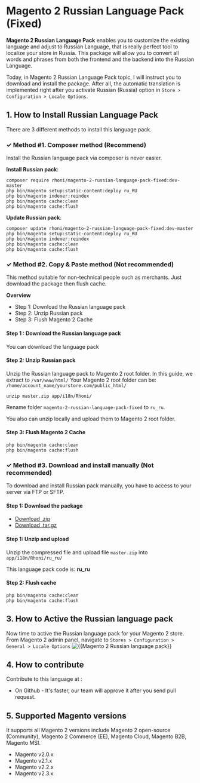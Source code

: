 # Magento 2 Russian Language Pack (Fixed)

**Magento 2 Russian Language Pack** enables you to customize the existing language and adjust to Russian Language, that is really perfect tool to localize your store in Russia. This package will allow you to convert all words and phrases from both the frontend and the backend into the Russian Language.

Today, in Magento 2 Russian Language Pack topic, I will instruct you to download and install the package. After all, the automatic translation is implemented right after you activate Russian (Russia) option in `Store > Configuration > Locale Options`.

## 1. How to Install Russian Language Pack

There are 3 different methods to install this language pack.

### ✓ Method #1. Composer method (Recommend)

Install the Russian language pack via composer is never easier.

**Install Russian pack**:

```
composer require rhoni/magento-2-russian-language-pack-fixed:dev-master
php bin/magento setup:static-content:deploy ru_RU
php bin/magento indexer:reindex
php bin/magento cache:clean
php bin/magento cache:flush

```


**Update  Russian pack**:

```
composer update rhoni/magento-2-russian-language-pack-fixed:dev-master
php bin/magento setup:static-content:deploy ru_RU
php bin/magento indexer:reindex
php bin/magento cache:clean
php bin/magento cache:flush

```

### ✓ Method #2. Copy & Paste method (Not recommended)

This method suitable for non-technical people such as merchants. Just download the package then flush cache.

**Overview**

- Step 1: Download the Russian language pack
- Step 2: Unzip Russian pack
- Step 3: Flush Magento 2 Cache

#### Step 1 : Download the Russian language pack

You can download the language pack

#### Step 2: Unzip Russian pack

Unzip the Russian language pack to Magento 2 root folder. In this guide, we extract to `/var/www/html/`
Your Magento 2 root folder can be: `/home/account_name/yourstore.com/public_html/`

```
unzip master.zip app/i18n/Rhoni/

```

Rename folder `magento-2-russian-language-pack-fixed` to `ru_ru`.


You also can unzip locally and upload them to Magento 2 root folder.

#### Step 3: Flush Magento 2 Cache

```
php bin/magento cache:clean
php bin/magento cache:flush

```

### ✓ Method #3. Download and install manually (Not recommended)

To download and install Russian pack manually, you have to access to your server via FTP or SFTP.

#### Step 1: Download the package

- [Download .zip](https://github.com/rhoni/magento-2-russian-language-pack-fixed/archive/master.zip)
- [Download .tar.gz](https://github.com/rhoni/magento-2-russian-language-pack-fixed/tarball/master)

#### Step 1: Unzip and upload

Unzip the compressed file and upload file `master.zip` into `app/i18n/Rhoni/ru_ru/`

This language pack code is: **ru_ru**

#### Step 2: Flush cache

```
php bin/magento cache:clean
php bin/magento cache:flush

```

## 3. How to Active the Russian language pack 

Now time to active the Russian language pack for your Magento 2 store. From Magento 2 admin panel, navigate to `Stores > Configuration > General > Locale Options`
![{{Magento 2 Russian language pack}}](https://camo.githubusercontent.com/5e1749085c3a4ba69b1184e84c5705c7dff33ff1/68747470733a2f2f63646e2e6d616765706c617a612e636f6d2f6d656469612f67656e6572616c2f6150535541306c2e706e67)


## 4. How to contribute

Contribute to this language at :
- On Github - It's faster, our team will approve it after you send pull request.

## 5. Supported Magento versions

It supports all Magento 2 versions include Magento 2 open-source (Community), Magento 2 Commerce (EE), Magento Cloud, Magento B2B, Magento MSI.

- Magento v2.0.x
- Magento v2.1.x
- Magento v2.2.x
- Magento v2.3.x
